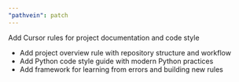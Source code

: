 ```yaml
---
"pathvein": patch
---
```


Add Cursor rules for project documentation and code style
- Add project overview rule with repository structure and workflow
- Add Python code style guide with modern Python practices
- Add framework for learning from errors and building new rules
